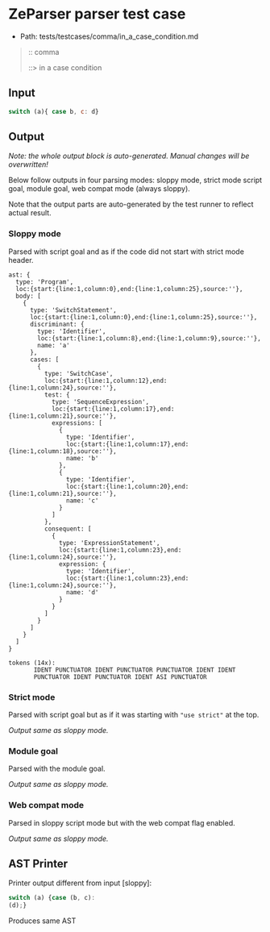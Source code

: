 # ZeParser parser test case

- Path: tests/testcases/comma/in_a_case_condition.md

> :: comma
>
> ::> in a case condition

## Input

`````js
switch (a){ case b, c: d}
`````

## Output

_Note: the whole output block is auto-generated. Manual changes will be overwritten!_

Below follow outputs in four parsing modes: sloppy mode, strict mode script goal, module goal, web compat mode (always sloppy).

Note that the output parts are auto-generated by the test runner to reflect actual result.

### Sloppy mode

Parsed with script goal and as if the code did not start with strict mode header.

`````
ast: {
  type: 'Program',
  loc:{start:{line:1,column:0},end:{line:1,column:25},source:''},
  body: [
    {
      type: 'SwitchStatement',
      loc:{start:{line:1,column:0},end:{line:1,column:25},source:''},
      discriminant: {
        type: 'Identifier',
        loc:{start:{line:1,column:8},end:{line:1,column:9},source:''},
        name: 'a'
      },
      cases: [
        {
          type: 'SwitchCase',
          loc:{start:{line:1,column:12},end:{line:1,column:24},source:''},
          test: {
            type: 'SequenceExpression',
            loc:{start:{line:1,column:17},end:{line:1,column:21},source:''},
            expressions: [
              {
                type: 'Identifier',
                loc:{start:{line:1,column:17},end:{line:1,column:18},source:''},
                name: 'b'
              },
              {
                type: 'Identifier',
                loc:{start:{line:1,column:20},end:{line:1,column:21},source:''},
                name: 'c'
              }
            ]
          },
          consequent: [
            {
              type: 'ExpressionStatement',
              loc:{start:{line:1,column:23},end:{line:1,column:24},source:''},
              expression: {
                type: 'Identifier',
                loc:{start:{line:1,column:23},end:{line:1,column:24},source:''},
                name: 'd'
              }
            }
          ]
        }
      ]
    }
  ]
}

tokens (14x):
       IDENT PUNCTUATOR IDENT PUNCTUATOR PUNCTUATOR IDENT IDENT
       PUNCTUATOR IDENT PUNCTUATOR IDENT ASI PUNCTUATOR
`````

### Strict mode

Parsed with script goal but as if it was starting with `"use strict"` at the top.

_Output same as sloppy mode._

### Module goal

Parsed with the module goal.

_Output same as sloppy mode._

### Web compat mode

Parsed in sloppy script mode but with the web compat flag enabled.

_Output same as sloppy mode._

## AST Printer

Printer output different from input [sloppy]:

````js
switch (a) {case (b, c):
(d);}
````

Produces same AST
